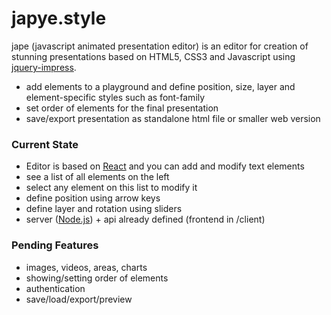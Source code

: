 # japye.style

jape (javascript animated presentation editor) is an editor for creation of stunning presentations based on HTML5, CSS3 and Javascript using [jquery-impress](https://github.com/oshell/jquery-impress).

  - add elements to a playground and define position, size, layer and element-specific styles such as font-family
  - set order of elements for the final presentation
  - save/export presentation as standalone html file or smaller web version

### Current State

  - Editor is based on [React](https://github.com/facebook/react) and you can add and modify text elements
  - see a list of all elements on the left
  - select any element on this list to modify it
  - define position using arrow keys
  - define layer and rotation using sliders
  - server ([Node.js](https://nodejs.org/)) + api already defined (frontend in /client)

### Pending Features
  - images, videos, areas, charts
  - showing/setting order of elements
  - authentication
  - save/load/export/preview

